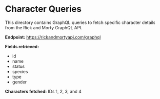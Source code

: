 # Character Queries

This directory contains GraphQL queries to fetch specific character details from the Rick and Morty GraphQL API.

**Endpoint:** https://rickandmortyapi.com/graphql

**Fields retrieved:**

- id
- name
- status
- species
- type
- gender

**Characters fetched:** IDs 1, 2, 3, and 4
